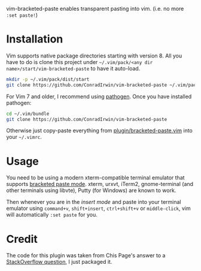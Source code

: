 vim-bracketed-paste enables transparent pasting into vim. (i.e. no more `:set paste!`)

Installation
============

Vim supports native package directories starting with version 8. All you have to do is clone this project under `~/.vim/pack/<any dir name>/start/vim-bracketed-paste` to have it auto-load.

```bash
mkdir -p ~/.vim/pack/dist/start
git clone https://github.com/ConradIrwin/vim-bracketed-paste ~/.vim/pack/dist/start/vim-bracketed-paste
```

For Vim 7 and older, I recommend using [pathogen](https://github.com/tpope/vim-pathogen). Once you have installed pathogen:

```bash
cd ~/.vim/bundle
git clone https://github.com/ConradIrwin/vim-bracketed-paste
```

Otherwise just copy-paste everything from [plugin/bracketed-paste.vim](https://github.com/ConradIrwin/vim-bracketed-paste/blob/master/plugin/bracketed-paste.vim) into your `~/.vimrc`.

Usage
=====

You need to be using a modern xterm-compatible terminal emulator that supports [bracketed paste mode](http://cirw.in/blog/bracketed-paste). xterm, urxvt, iTerm2, gnome-terminal (and other terminals using libvte), Putty (for Windows) are known to work.

Then whenever you are in the *insert mode* and paste into your terminal emulator using `command+v`, `shift+insert`, `ctrl+shift+v` or `middle-click`, vim will automatically `:set paste` for you.

Credit
======

The code for this plugin was taken from Chis Page's answer to a [StackOverflow question](http://stackoverflow.com/questions/5585129/pasting-code-into-terminal-window-into-vim-on-mac-os-x), I just packaged it.
